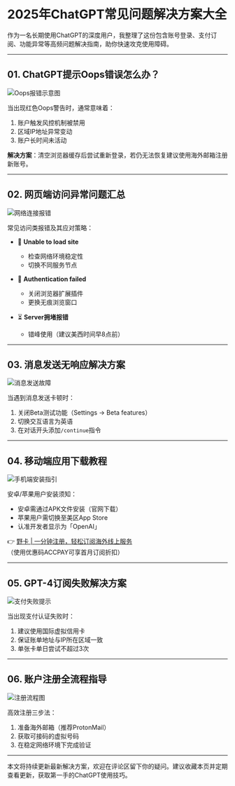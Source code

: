 # 2025年ChatGPT常见问题解决方案大全

作为一名长期使用ChatGPT的深度用户，我整理了这份包含账号登录、支付订阅、功能异常等高频问题解决指南，助你快速攻克使用障碍。

---

## 01. ChatGPT提示Oops错误怎么办？
![Oops报错示意图](https://bbtdd.com/wp-content/uploads/img/919052291644263.webp)

当出现红色Oops警告时，通常意味着：
1. 账户触发风控机制被禁用
2. 区域IP地址异常变动
3. 账户长时间未活动

**解决方案**：清空浏览器缓存后尝试重新登录，若仍无法恢复建议使用海外邮箱注册新账号。

---

## 02. 网页端访问异常问题汇总
![网络连接报错](https://bbtdd.com/wp-content/uploads/img/7563431368.webp)

常见访问类报错及其应对策略：

- 🚨 **Unable to load site**
  - 检查网络环境稳定性
  - 切换不同服务节点

- 🚩 **Authentication failed**
  - 关闭浏览器扩展插件
  - 更换无痕浏览窗口

- ⏳ **Server拥堵报错**
  - 错峰使用（建议美西时间早8点前）

---

## 03. 消息发送无响应解决方案
![消息发送故障](https://bbtdd.com/wp-content/uploads/img/96937837.webp)

当遇到消息发送卡顿时：
1. 关闭Beta测试功能（Settings → Beta features）
2. 切换交互语言为英语
3. 在对话开头添加`/continue`指令

---

## 04. 移动端应用下载教程
![手机端安装指引](https://bbtdd.com/wp-content/uploads/img/1726134437429.webp)

安卓/苹果用户安装须知：
- 安卓需通过APK文件安装（官网下载）
- 苹果用户需切换至美区App Store
- 认准开发者显示为「OpenAI」

👉 [野卡 | 一分钟注册，轻松订阅海外线上服务](https://bbtdd.com/yeka)  
（使用优惠码ACCPAY可享首月订阅折扣）

---

## 05. GPT-4订阅失败解决方案
![支付失败提示](https://bbtdd.com/wp-content/uploads/img/4618032524746.webp)

当出现支付认证失败时：
1. 建议使用国际虚拟信用卡
2. 保证账单地址与IP所在区域一致
3. 单张卡单日尝试不超过3次

---

## 06. 账户注册全流程指导
![注册流程图](https://bbtdd.com/wp-content/uploads/img/7728818212106164.webp)

高效注册三步法：
1. 准备海外邮箱（推荐ProtonMail）
2. 获取可接码的虚拟号码
3. 在稳定网络环境下完成验证

---

本文将持续更新最新解决方案，欢迎在评论区留下你的疑问。建议收藏本页并定期查看更新，获取第一手的ChatGPT使用技巧。